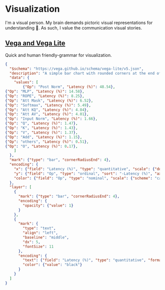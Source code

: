 # Visualization

I'm a visual person.
My brain demands pictoric visual representations for understanding 🧠.
As such, I value the communication visual stories.

## [Vega and Vega Lite](https://vega.github.io/editor)

Quick and human friendly-grammar for visualization.

```json
{
  "$schema": "https://vega.github.io/schema/vega-lite/v5.json",
  "description": "A simple bar chart with rounded corners at the end of the bar.",
  "data": {
    "values": [
        {"Op": "Post Norm", "Latency (%)": 48.54},
{"Op": "MLP", "Latency (%)": 14.58},
{"Op": "ROPE", "Latency (%)": 8.25},
{"Op": "Att Mask", "Latency (%)": 6.52},
{"Op": "Softmax", "Latency (%)": 5.49},
{"Op": "Att KQ", "Latency (%)": 4.84},
{"Op": "Att AV", "Latency (%)": 4.01},
{"Op": "Input Norm", "Latency (%)": 1.66},
{"Op": "Q", "Latency (%)": 1.47},
{"Op": "K", "Latency (%)": 1.43},
{"Op": "V", "Latency (%)": 1.37},
{"Op": "Add", "Latency (%)": 1.15},
{"Op": "others", "Latency (%)": 0.51},
{"Op": "O", "Latency (%)": 0.17},
    ]
  },
  "mark": {"type": "bar", "cornerRadiusEnd": 4},
  "encoding": {
    "x": {"field": "Latency (%)", "type": "quantitative", "scale": {"domain": [0, 60]}},
    "y": {"field": "Op", "type": "ordinal", "sort": "-Latency (%)", "axis": {"title": null}},
    "color": {"field": "Op", "type": "nominal", "scale": {"scheme": "category20"}}
  },
  "layer": [
    {
      "mark": {"type": "bar", "cornerRadiusEnd": 4},
      "encoding": {
        "opacity": {"value": 1}
      }
    },
    {
      "mark": {
        "type": "text",
        "align": "left",
        "baseline": "middle",
        "dx": 5,
        "fontSize": 11
      },
      "encoding": {
        "text": {"field": "Latency (%)", "type": "quantitative", "format": ".2f"},
        "color": {"value": "black"}
      }
    }
  ]
}
```
